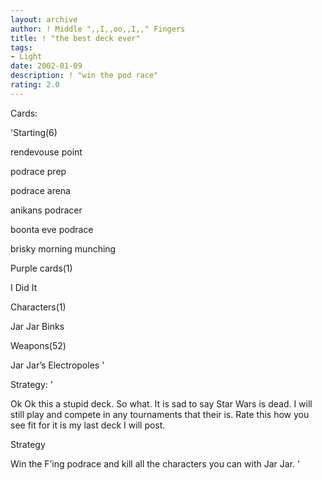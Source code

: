 ```yaml
---
layout: archive
author: ! Middle ",,I,,oo,,I,," Fingers
title: ! "the best deck ever"
tags:
- Light
date: 2002-01-09
description: ! "win the pod race"
rating: 2.0
---
```

Cards: 

'Starting(6)

rendevouse point

podrace prep

podrace arena

anikans podracer

boonta eve podrace

brisky morning munching


Purple cards(1)

I Did It


Characters(1)

Jar Jar Binks


Weapons(52)

Jar Jar’s Electropoles '

Strategy: '

Ok Ok this a stupid deck. So what. It is sad to say Star Wars is dead. I will still play and compete in any tournaments that their is. Rate this how you see fit for it is my last deck I will post. 


Strategy


Win the F’ing podrace and kill all the characters you can with Jar Jar.  '